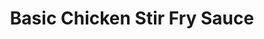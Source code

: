 ---
excerpt: Basic Chicken Stir Fry Sauce
title: Basic Chicken Stir Fry Sauce

ingredients:
- 1 tbsp corn starch
- 2 tbsp cold water
- 1/4 cup low sodium chicken broth
- 3 tbsp low sodium soy sauce
- 1/4 cup honey
- 1 tbsp toasted sesame oil
- 1/2 tsp crushed red pepper flakes

directions:
- In a medium size bowl, whisk together corn starch and water. 
- Add remaining ingredients (chicken broth, soy sauce, honey, and toasted sesame oil, red pepper flakes) and whisk to combine.
---